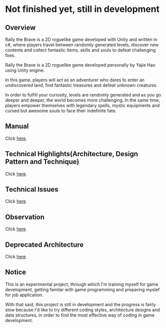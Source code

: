 # Not finished yet, still in development

## Overview

Rally the Brave is a 2D roguelike game developed with Unity and written in c#, 
where players travel between randomly generated levels, discover new contents 
and collect fantastic items, skills and souls to defeat challenging foes.

Rally the Brave is a 2D roguelike game developed personally by Yajie Hao using Unity engine.
    
In this game, players will act as an adventurer who dares to enter an undiscovered land,
find fantastic treasures and defeat unknown creatures.
    
In order to fulfill your curiosity, levels are randomly generated and as you go deeper and deeper,
the world becomes more challenging. In the same time, players empower themselves with legendary spells, mystic equipments
and cursed but awesome souls to face their indefinite fate.

<a id="manual"></a>
## Manual

Click <a href="Documentation/manual.md">here</a>.

<a id="technical_highlights"></a>
## Technical Highlights(Architecture, Design Pattern and Technique)

Click <a href="Documentation/technical_highlights.md">here</a>.

<a id="technical_issues"></a>
## Technical Issues
Click <a href="Documentation/technical_issues.md">here</a>.

<a id="observation"></a>
## Observation

Click <a href="Documentation/observation.md">here</a>.

<a id="deprecated"></a>
## Deprecated Architecture

Click <a href="Documentation/deprecated.md">here</a>.

## Notice

This is an experimental project, through which I'm training myself for game development, 
getting familar with game programming and preparing myslef for job application.
    
With that said, this project is still in development and the progress is fairly slow
because I'd like to try different coding styles, architecture designs and data structures,
in order to find the most effective way of coding in game development.
    